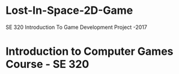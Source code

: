 # Lost-In-Space-2D-Game
 SE 320  Introduction To Game Development Project -2017
# Introduction to Computer Games Course - SE 320
